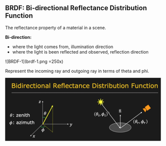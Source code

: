 ## BRDF: Bi-directional Reflectance Distribution Function

The reflectance property of a material in a scene.

**Bi-direction:** 
- where the light comes from, illumination direction 
- where the light is been reflected and observed, reflection direction

![BRDF-1](brdf-1.png =250x)

Represent the incoming ray and outgoing ray in terms of theta and phi.

![BRDF-1](brdf-2.png)
